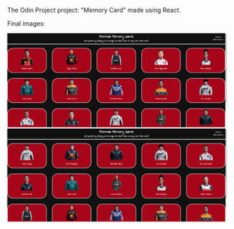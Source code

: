 <p>The Odin Project project: "Memory Card" made using React.<p>
<p>Final images:<p>
<img src="final1.png">
<img src="final2.png">
